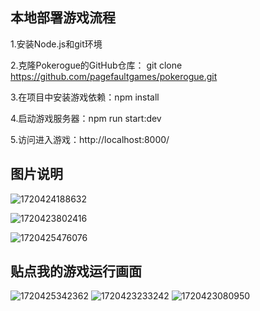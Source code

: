 ## 本地部署游戏流程

1.安装Node.js和git环境

2.克隆Pokerogue的GitHub仓库： git clone https://github.com/pagefaultgames/pokerogue.git 

3.在项目中安装游戏依赖：npm install   

4.启动游戏服务器：npm run start:dev

5.访问进入游戏：http://localhost:8000/  

## 图片说明

![1720424188632](https://github.com/jiangwang-coding/jiangwang-coding.github.io/assets/138269898/bed95af9-210b-4835-9f9b-7449dd7001c2)

![1720423802416](https://github.com/jiangwang-coding/jiangwang-coding.github.io/assets/138269898/455f4abd-2c35-457a-a64c-b93da67c70a6)

![1720425476076](https://github.com/jiangwang-coding/jiangwang-coding.github.io/assets/138269898/fbb706d4-b0b5-4182-be48-63f6e2e16c34)

## 贴点我的游戏运行画面  
![1720425342362](https://github.com/jiangwang-coding/jiangwang-coding.github.io/assets/138269898/18b4f77f-a91c-428f-8d9b-d943e3785cab)
![1720423233242](https://github.com/jiangwang-coding/jiangwang-coding.github.io/assets/138269898/2e63f43f-f0d9-4eb6-868d-56c376c98e9e)
![1720423080950](https://github.com/jiangwang-coding/jiangwang-coding.github.io/assets/138269898/6d3fa5e0-6b73-4315-8136-5d18bc08003c)

